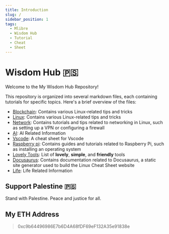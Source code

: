 ```yaml
---
title: Introduction
slug: /
sidebar_position: 1
tags:
  - Mlibre
  - Wisdom Hub
  - Tutorial
  - Cheat
  - Sheet
---
```


# Wisdom Hub 🇵🇸

Welcome to the My Wisdom Hub Repository!

This repository is organized into several markdown files, each containing tutorials for specific topics. Here's a brief overview of the files:

* [Blockchain](./blockchain/readme.md): Contains various Linux-related tips and tricks
* [Linux](./linux/readme.md): Contains various Linux-related tips and tricks
* [Network](./network/readme.md): Contains tutorials and tips related to networking in Linux, such as setting up a VPN or configuring a firewall
* [AI](./ai/readme.md): AI Related Information
* [Vscode](./vscode.md): A cheat sheet for Vscode
* [Raspberry pi](./raspberry%20pi.md): Contains guides and tutorials related to Raspberry Pi, such as installing an operating system
* [Lovely Tools](./Lovely%20Tools.md): List of **lovely**, **simple**, and **friendly** tools
* [Docusaurus](./docusaurus.md): Contains documentation related to Docusaurus, a static site generator used to build the Linux Cheat Sheet website
* [Life](./Life.md): Life Related Information

## Support Palestine 🇵🇸

Stand with Palestine. Peace and justice for all.

## My ETH Address

> 0xc9b64496986E7b6D4A68fDF69eF132A35e91838e
